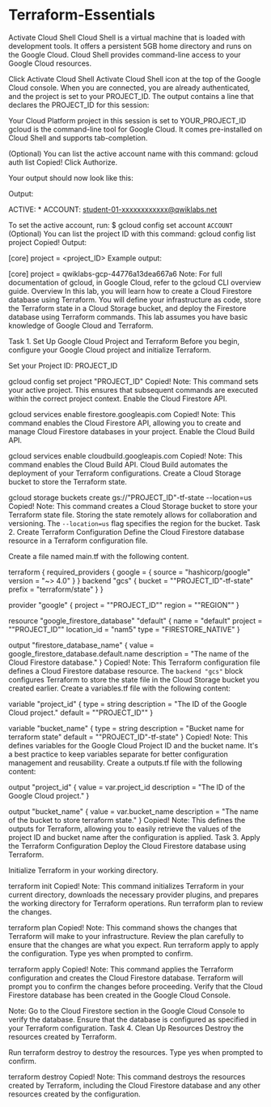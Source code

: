 # Terraform-Essentials

Activate Cloud Shell
Cloud Shell is a virtual machine that is loaded with development tools. It offers a persistent 5GB home directory and runs on the Google Cloud. Cloud Shell provides command-line access to your Google Cloud resources.

Click Activate Cloud Shell Activate Cloud Shell icon at the top of the Google Cloud console.
When you are connected, you are already authenticated, and the project is set to your PROJECT_ID. The output contains a line that declares the PROJECT_ID for this session:

Your Cloud Platform project in this session is set to YOUR_PROJECT_ID
gcloud is the command-line tool for Google Cloud. It comes pre-installed on Cloud Shell and supports tab-completion.

(Optional) You can list the active account name with this command:
gcloud auth list
Copied!
Click Authorize.

Your output should now look like this:

Output:

ACTIVE: *
ACCOUNT: student-01-xxxxxxxxxxxx@qwiklabs.net

To set the active account, run:
    $ gcloud config set account `ACCOUNT`
(Optional) You can list the project ID with this command:
gcloud config list project
Copied!
Output:

[core]
project = <project_ID>
Example output:

[core]
project = qwiklabs-gcp-44776a13dea667a6
Note: For full documentation of gcloud, in Google Cloud, refer to the gcloud CLI overview guide.
Overview
In this lab, you will learn how to create a Cloud Firestore database using Terraform. You will define your infrastructure as code, store the Terraform state in a Cloud Storage bucket, and deploy the Firestore database using Terraform commands. This lab assumes you have basic knowledge of Google Cloud and Terraform.

Task 1. Set Up Google Cloud Project and Terraform
Before you begin, configure your Google Cloud project and initialize Terraform.

Set your Project ID: PROJECT_ID

gcloud config set project "PROJECT_ID"
Copied!
Note:
This command sets your active project. This ensures that subsequent commands are executed within the correct project context.
Enable the Cloud Firestore API.

gcloud services enable firestore.googleapis.com
Copied!
Note:
This command enables the Cloud Firestore API, allowing you to create and manage Cloud Firestore databases in your project.
Enable the Cloud Build API.

gcloud services enable cloudbuild.googleapis.com
Copied!
Note:
This command enables the Cloud Build API. Cloud Build automates the deployment of your Terraform configurations.
Create a Cloud Storage bucket to store the Terraform state.

gcloud storage buckets create gs://"PROJECT_ID"-tf-state --location=us
Copied!
Note:
This command creates a Cloud Storage bucket to store your Terraform state file. Storing the state remotely allows for collaboration and versioning. The `--location=us` flag specifies the region for the bucket.
Task 2. Create Terraform Configuration
Define the Cloud Firestore database resource in a Terraform configuration file.

Create a file named main.tf with the following content.

terraform {
  required_providers {
    google = {
      source  = "hashicorp/google"
      version = "~> 4.0"
    }
  }
  backend "gcs" {
    bucket = ""PROJECT_ID"-tf-state"
    prefix = "terraform/state"
  }
}

provider "google" {
  project = ""PROJECT_ID""
  region  = ""REGION""
}

resource "google_firestore_database" "default" {
  name     = "default"
  project  = ""PROJECT_ID""
  location_id = "nam5"
  type     = "FIRESTORE_NATIVE"
}

output "firestore_database_name" {
  value       = google_firestore_database.default.name
  description = "The name of the Cloud Firestore database."
}
Copied!
Note:
This Terraform configuration file defines a Cloud Firestore database resource. The `backend "gcs"` block configures Terraform to store the state file in the Cloud Storage bucket you created earlier.
Create a variables.tf file with the following content:

variable "project_id" {
  type        = string
  description = "The ID of the Google Cloud project."
  default     = ""PROJECT_ID""
}

variable "bucket_name" {
  type        = string
  description = "Bucket name for terraform state"
  default     = ""PROJECT_ID"-tf-state"
}
Copied!
Note:
This defines variables for the Google Cloud Project ID and the bucket name. It's a best practice to keep variables separate for better configuration management and reusability.
Create a outputs.tf file with the following content:

output "project_id" {
  value       = var.project_id
  description = "The ID of the Google Cloud project."
}

output "bucket_name" {
  value       = var.bucket_name
  description = "The name of the bucket to store terraform state."
}
Copied!
Note:
This defines the outputs for Terraform, allowing you to easily retrieve the values of the project ID and bucket name after the configuration is applied.
Task 3. Apply the Terraform Configuration
Deploy the Cloud Firestore database using Terraform.

Initialize Terraform in your working directory.

terraform init
Copied!
Note:
This command initializes Terraform in your current directory, downloads the necessary provider plugins, and prepares the working directory for Terraform operations.
Run terraform plan to review the changes.

terraform plan
Copied!
Note:
This command shows the changes that Terraform will make to your infrastructure. Review the plan carefully to ensure that the changes are what you expect.
Run terraform apply to apply the configuration. Type yes when prompted to confirm.

terraform apply
Copied!
Note:
This command applies the Terraform configuration and creates the Cloud Firestore database. Terraform will prompt you to confirm the changes before proceeding.
Verify that the Cloud Firestore database has been created in the Google Cloud Console.

Note:
Go to the Cloud Firestore section in the Google Cloud Console to verify the database. Ensure that the database is configured as specified in your Terraform configuration.
Task 4. Clean Up Resources
Destroy the resources created by Terraform.

Run terraform destroy to destroy the resources. Type yes when prompted to confirm.

terraform destroy
Copied!
Note:
This command destroys the resources created by Terraform, including the Cloud Firestore database and any other resources created by the configuration.
